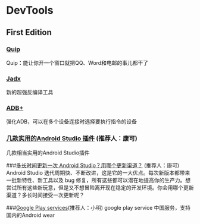 # DevTools

## First Edition

### [Quip](https://hjdev.quip.com/chat/hjandroid-liao-tian)

Quip：能让你开一个窗口就把QQ、Word和电邮的事儿都干了



### [Jadx](https://github.com/skylot/jadx)

新的超强反编译工具


### [ADB+](https://gist.github.com/race604/ecee9321b7ab30d59da0)

强化ADB，可以在多个设备连接时选择要执行指令的设备




### [几款实用的Android Studio 插件](http://www.jianshu.com/p/6f5f818afe4b?hmsr=toutiao.io&utm_medium=toutiao.io&utm_source=toutiao.io) (推荐人：康可)

几款相当实用的Android Studio插件


###[多长时间更新一次 Android Studio？用哪个更新渠道？](https://mp.weixin.qq.com/s?__biz=MzAwODY4OTk2Mg==&mid=402456714&idx=1&sn=e94ecb65432bb705778a6e0ff357bd9a&scene=1&srcid=0201R8UMY3yGl97DUCrLolAD&key=710a5d99946419d9c553c92b86c2b234fc0d50c94292fafd386b972d43253663619e0504f767b1245f9f701d01489d77&ascene=0&uin=MjI1NTE5NDA2Mw%3D%3D&devicetype=iMac+MacBookPro11%2C2+OSX+OSX+10.10.5+build\(14F1021\)&version=11020201&pass_ticket=n3SkcbGuld4qWyE84%2BT38qwJ9QheYrY5dWqziaIptNgPqgMcezywZQFosROcMdjh) (推荐人：康可)
Android Studio 迭代周期快、不断改进，这是它的一大优点。每次新版本都带来一批新特性、新工具以及 bug 修复，所有这些都可以潜在地提高你的生产力。想尝试所有这些新玩意，但是又不想冒险离开现在稳定的开发环境。你会用哪个更新渠道？多长时间接受一次更新呢？

###[Google Play services](http://www.apkmirror.com/apk/google-inc/google-play-services/google-play-services-7-8-87-release/google-play-services-7-8-87-2077814-440-android-apk-download/)(推荐人：小明)
google play service 中国服务，支持国内的Android wear